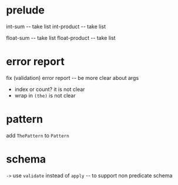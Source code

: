 # prelude

int-sum -- take list
int-product -- take list

float-sum -- take list
float-product -- take list

# error report

fix (validation) error report -- be more clear about args

- index or count? it is not clear
- wrap in `(the)` is not clear

# pattern

add `ThePattern` to `Pattern`

# schema

`->` use `validate` instead of `apply` -- to support non predicate schema
